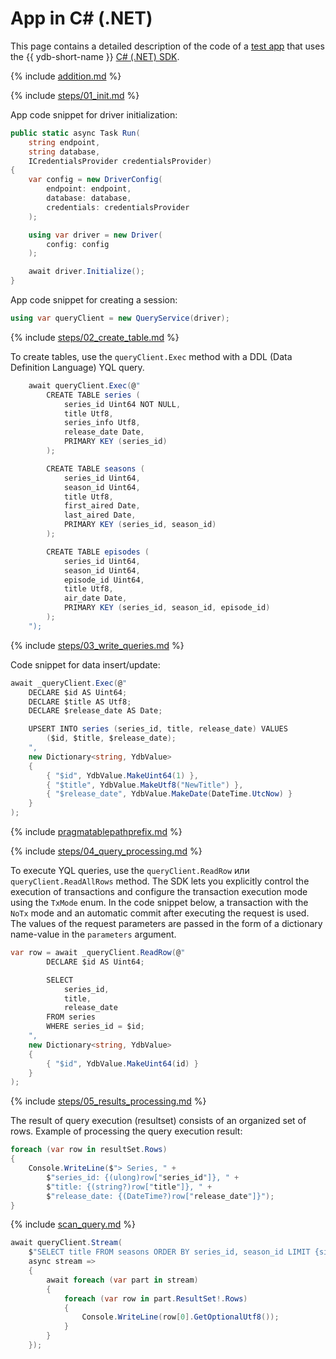 # App in C# (.NET)

This page contains a detailed description of the code of a [test app](https://github.com/ydb-platform/ydb-dotnet-examples) that uses the {{ ydb-short-name }} [C# (.NET) SDK](https://github.com/ydb-platform/ydb-dotnet-sdk).

{% include [addition.md](auxilary/addition.md) %}

{% include [steps/01_init.md](steps/01_init.md) %}

App code snippet for driver initialization:

```c#
public static async Task Run(
    string endpoint,
    string database,
    ICredentialsProvider credentialsProvider)
{
    var config = new DriverConfig(
        endpoint: endpoint,
        database: database,
        credentials: credentialsProvider
    );

    using var driver = new Driver(
        config: config
    );

    await driver.Initialize();
}
```

App code snippet for creating a session:

```c#
using var queryClient = new QueryService(driver);
```

{% include [steps/02_create_table.md](steps/02_create_table.md) %}

To create tables, use the `queryClient.Exec` method with a DDL (Data Definition Language) YQL query.

```c#
    await queryClient.Exec(@"
        CREATE TABLE series (
            series_id Uint64 NOT NULL,
            title Utf8,
            series_info Utf8,
            release_date Date,
            PRIMARY KEY (series_id)
        );

        CREATE TABLE seasons (
            series_id Uint64,
            season_id Uint64,
            title Utf8,
            first_aired Date,
            last_aired Date,
            PRIMARY KEY (series_id, season_id)
        );

        CREATE TABLE episodes (
            series_id Uint64,
            season_id Uint64,
            episode_id Uint64,
            title Utf8,
            air_date Date,
            PRIMARY KEY (series_id, season_id, episode_id)
        );
    ");
```

{% include [steps/03_write_queries.md](steps/03_write_queries.md) %}

Code snippet for data insert/update:

```c#
await _queryClient.Exec(@"
    DECLARE $id AS Uint64;
    DECLARE $title AS Utf8;
    DECLARE $release_date AS Date;

    UPSERT INTO series (series_id, title, release_date) VALUES
        ($id, $title, $release_date);
    ",
    new Dictionary<string, YdbValue>
    {
        { "$id", YdbValue.MakeUint64(1) },
        { "$title", YdbValue.MakeUtf8("NewTitle") },
        { "$release_date", YdbValue.MakeDate(DateTime.UtcNow) }
    }
);
```

{% include [pragmatablepathprefix.md](auxilary/pragmatablepathprefix.md) %}

{% include [steps/04_query_processing.md](steps/04_query_processing.md) %}

To execute YQL queries, use the `queryClient.ReadRow` или `queryClient.ReadAllRows` method. The SDK lets you explicitly control the execution of transactions and configure the transaction execution mode using the `TxMode` enum. In the code snippet below, a transaction with the `NoTx` mode and an automatic commit after executing the request is used. The values of the request parameters are passed in the form of a dictionary name-value in the `parameters` argument.

```c#
var row = await _queryClient.ReadRow(@"
        DECLARE $id AS Uint64;

        SELECT
            series_id,
            title,
            release_date
        FROM series
        WHERE series_id = $id;
    ",
    new Dictionary<string, YdbValue>
    {
        { "$id", YdbValue.MakeUint64(id) }
    }
);
```

{% include [steps/05_results_processing.md](steps/05_results_processing.md) %}

The result of query execution (resultset) consists of an organized set of rows. Example of processing the query execution result:

```c#
foreach (var row in resultSet.Rows)
{
    Console.WriteLine($"> Series, " +
        $"series_id: {(ulong)row["series_id"]}, " +
        $"title: {(string?)row["title"]}, " +
        $"release_date: {(DateTime?)row["release_date"]}");
}
```

{% include [scan_query.md](steps/08_scan_query.md) %}

```c#
await queryClient.Stream(
    $"SELECT title FROM seasons ORDER BY series_id, season_id LIMIT {sizeSeasons} OFFSET 9",
    async stream =>
    {
        await foreach (var part in stream)
        {
            foreach (var row in part.ResultSet!.Rows)
            {
                Console.WriteLine(row[0].GetOptionalUtf8());
            }
        }
    });
```
